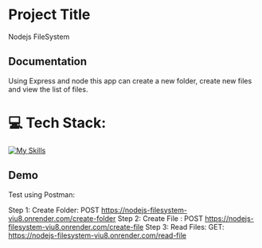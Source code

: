 # Project Title

Nodejs FileSystem

## Documentation

Using Express and node this app can create a new folder, create new files and view the list of files.

# 💻 Tech Stack:

[![My Skills](https://skillicons.dev/icons?i=nodejs,express,git,postman)](https://skillicons.dev)

## Demo

Test using Postman:

Step 1: Create Folder: POST https://nodejs-filesystem-viu8.onrender.com/create-folder
Step 2: Create File : POST https://nodejs-filesystem-viu8.onrender.com/create-file
Step 3: Read Files: GET: https://nodejs-filesystem-viu8.onrender.com/read-file

